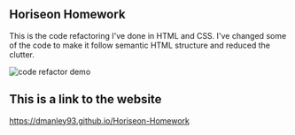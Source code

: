 ## Horiseon Homework
This is the code refactoring I've done in HTML and CSS. I've changed some of the code to make it follow semantic HTML structure and reduced the clutter.

![code refactor demo](https://dmanley93.github.io/Horiseon-Homework/assets/images/digital-marketing-meeting.png)

## This is a link to the website
https://dmanley93.github.io/Horiseon-Homework
